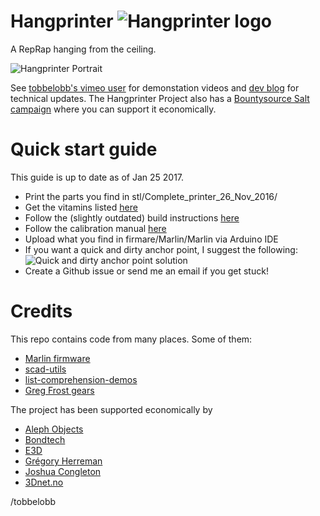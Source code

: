 Hangprinter ![Hangprinter logo](https://vitana.se/opr3d/tbear/bilder/logo_blue_50.png)
===========

A RepRap hanging from the ceiling.

![Hangprinter Portrait](https://vitana.se/opr3d/tbear/bilder/Sideview_rot_liten.JPG)

See [tobbelobb's vimeo user](https://vimeo.com/user23166500) for demonstation videos and [dev blog](https://vitana.se/opr3d/tbear) for technical updates.
The Hangprinter Project also has a [Bountysource Salt campaign](https://salt.bountysource.com/teams/hangprinter) where you can support it economically.


Quick start guide
======
This guide is up to date as of Jan 25 2017.
* Print the parts you find in stl/Complete_printer_26_Nov_2016/
* Get the vitamins listed [here](http://www.appropedia.org/Clerck,_a_RepRap_3D_printer_hanging_from_the_ceiling#Costs)
* Follow the (slightly outdated) build instructions [here](https://vitana.se/opr3d/tbear/index.html#Clerck_assembly_manual)
* Follow the calibration manual [here](https://vitana.se/opr3d/tbear/index.html#hangprinter_project_21)
* Upload what you find in firmare/Marlin/Marlin via Arduino IDE
* If you want a quick and dirty anchor point, I suggest the following:
![Quick and dirty anchor point solution](https://vitana.se/opr3d/tbear/bilder/quick_and_dirty_anchor_point_liten.JPG)
* Create a Github issue or send me an email if you get stuck!

Credits
============
This repo contains code from many places. Some of them:
* [Marlin firmware](https://github.com/MarlinFirmware/Marlin)
* [scad-utils](https://github.com/openscad/scad-utils)
* [list-comprehension-demos](https://github.com/openscad/list-comprehension-demos)
* [Greg Frost gears](http://www.thingiverse.com/thing:3575)

The project has been supported economically by
* [Aleph Objects](https://www.alephobjects.com/)
* [Bondtech](http://www.bondtech.se/)
* [E3D](https://e3d-online.com)
* [Grégory Herreman](https://www.bountysource.com/people/49670-gregory-herreman)
* [Joshua Congleton](https://www.bountysource.com/people/49918-joshua-congleton)
* [3Dnet.no](https://3dnet.no)

/tobbelobb
